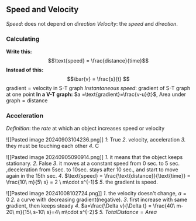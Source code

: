 ## Speed and Velocity
*Speed*: does not depend on *direction*
*Velocity*: the *speed* and *direction*.
### Calculating
**Write this:**
$$\text{speed} = \frac{distance}{time}$$
**Instead of this:**
$$\bar{v} = \frac{s}{t} $$
$\text{gradient} = \text{velocity}$ in S-T graph
*Instantaneous speed*: gradient of S-T graph at one point
**In a V-T graph:** $a =\text{gradient}=\frac{v-u}{t}$,   $\text{Area under graph} = \text{distance}$

### Acceleration
*Definition*: the *rate* at which an object increases speed or velocity




















![[Pasted image 20240903104236.png]]
*1*: True
*2*. velocity, acceleration
*3.* they must be touching each other 
*4*. C

![[Pasted image 20240905090914.png]]
*1*. it means that the object keeps stationary.
*2*. False
*3*. it moves at a constant speed from 0 sec. to 5 sec. ,deceleration from 5sec. to 10sec. stays after 10 sec., and start to move again in the 15th sec.
*4*. $\text{speed} = \frac{\text{distance}}{\text{time}} = \frac{10\ m}{5\ s} = 2 \ m\cdot s^{-1}$
*5*. the gradient is speed.

![[Pasted image 20241008102724.png]]
*1*. the velocity doesn't change, $a=0$
*2*. a curve with decreasing gradient(negative).
*3*. first increase with same gradient, then keeps steady
*4*. $a=\frac{\Delta v}{\Delta t} = \frac{40\ m-20\ m}{15\ s-10\ s}=4\ m\cdot s^{-2}$
*5.* ${TotalDistance} = {Area}$
